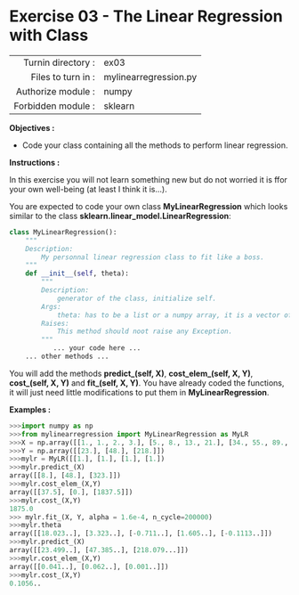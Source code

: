 # Exercise 03 - The Linear Regression with Class

|                         |                     |
| -----------------------:| ------------------  |
|   Turnin directory :    |  ex03               |
|   Files to turn in :    |  mylinearregression.py             |
|   Authorize module :    |  numpy              |
|   Forbidden module :    |  sklearn            |

**Objectives :** 

* Code your class containing all the methods to perform linear regression.


**Instructions :**

In this exercise you will not learn something new but do not worried it is ffor your own well-being (at least I think it is...).

You are expected to code your own class **MyLinearRegression** which looks similar to the class **sklearn.linear_model.LinearRegression**:

``` python
class MyLinearRegression():
	"""
	Description:
		My personnal linear regression class to fit like a boss.
	"""
	def __init__(self, theta):
		"""
		Description:
			generator of the class, initialize self.
		Args:
			theta: has to be a list or a numpy array, it is a vector of dimension (number of features + 1, 1).
		Raises:
			This method should noot raise any Exception.
		"""
		   ... your code here ...
	... other methods ...
```

You will add the methods **predict_(self, X)**, **cost_elem_(self, X, Y)**, **cost_(self, X, Y)** and **fit_(self, X, Y)**.
You have already coded the functions, it will just need little modifications to put them in **MyLinearRegression**.

**Examples :**
```python
>>>import numpy as np
>>>from mylinearregression import MyLinearRegression as MyLR
>>>X = np.array([[1., 1., 2., 3.], [5., 8., 13., 21.], [34., 55., 89., 144.]])
>>>Y = np.array([[23.], [48.], [218.]])
>>>mylr = MyLR([[1.], [1.], [1.], [1.])
>>>mylr.predict_(X)
array([[8.], [48.], [323.]])
>>>mylr.cost_elem_(X,Y)
array([[37.5], [0.], [1837.5]])
>>>mylr.cost_(X,Y)
1875.0
>>> mylr.fit_(X, Y, alpha = 1.6e-4, n_cycle=200000)
>>>mylr.theta
array([[18.023..], [3.323..], [-0.711..], [1.605..], [-0.1113..]])
>>>mylr.predict_(X)
array([[23.499..], [47.385..], [218.079...]])
>>>mylr.cost_elem_(X,Y)
array([[0.041..], [0.062..], [0.001..]])
>>>mylr.cost_(X,Y)
0.1056..
```

